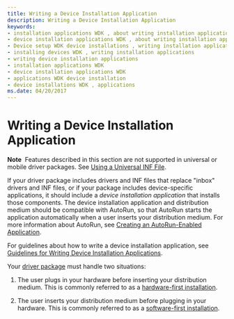```yaml
---
title: Writing a Device Installation Application
description: Writing a Device Installation Application
keywords:
- installation applications WDK , about writing installation applications
- device installation applications WDK , about writing installation applications
- Device setup WDK device installations , writing installation applications
- installing devices WDK , writing installation applications
- writing device installation applications
- installation applications WDK
- device installation applications WDK
- applications WDK device installation
- device installations WDK , applications
ms.date: 04/20/2017
---
```


# Writing a Device Installation Application





**Note**  Features described in this section are not supported in universal or mobile driver packages. See [Using a Universal INF File](using-a-universal-inf-file.md).

 
If your driver package includes drivers and INF files that replace "inbox" drivers and INF files, or if your package includes device-specific applications, it should include a *device installation application* that installs those components. The device installation application and distribution medium should be compatible with AutoRun, so that AutoRun starts the application automatically when a user inserts your distribution medium. For more information about AutoRun, see [Creating an AutoRun-Enabled Application](/previous-versions/windows/desktop/legacy/cc144206(v=vs.85)).

For guidelines about how to write a device installation application, see [Guidelines for Writing Device Installation Applications](guidelines-for-writing-device-installation-applications.md).

Your [driver package](driver-packages.md) must handle two situations:

1.  The user plugs in your hardware before inserting your distribution medium. This is commonly referred to as a [hardware-first installation](hardware-first-installation.md).

2.  The user inserts your distribution medium before plugging in your hardware. This is commonly referred to as a [software-first installation](software-first-installation.md).

 

